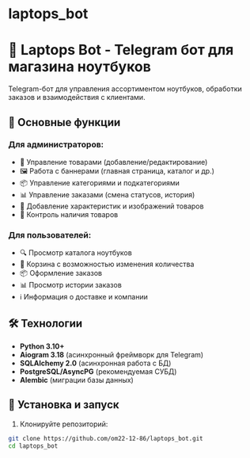 # laptops_bot
# 🤖 Laptops Bot - Telegram бот для магазина ноутбуков

Telegram-бот для управления ассортиментом ноутбуков, обработки заказов и взаимодействия с клиентами.

## 🌟 Основные функции

### Для администраторов:
- 📌 Управление товарами (добавление/редактирование)
- 🖼 Работа с баннерами (главная страница, каталог и др.)
- 📦 Управление категориями и подкатегориями
- 📊 Управление заказами (смена статусов, история)
- 📝 Добавление характеристик и изображений товаров
- 🔄 Контроль наличия товаров

### Для пользователей:
- 🔍 Просмотр каталога ноутбуков
- 🛒 Корзина с возможностью изменения количества
- 📦 Оформление заказов
- 📊 Просмотр истории заказов
- ℹ Информация о доставке и компании

## 🛠 Технологии

- **Python 3.10+**
- **Aiogram 3.18** (асинхронный фреймворк для Telegram)
- **SQLAlchemy 2.0** (асинхронная работа с БД)
- **PostgreSQL/AsyncPG** (рекомендуемая СУБД)
- **Alembic** (миграции базы данных)

## 🚀 Установка и запуск

1. Клонируйте репозиторий:
```bash
git clone https://github.com/om22-12-86/laptops_bot.git
cd laptops_bot

